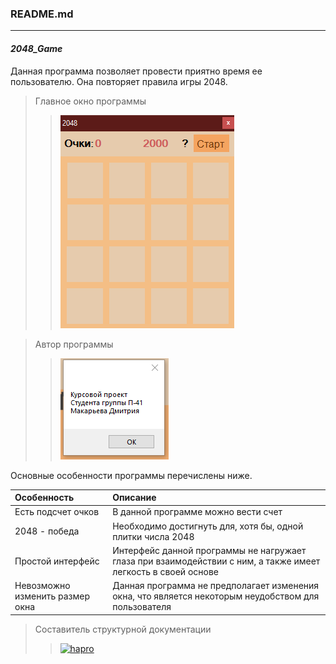 ### README.md
--------------------------
#### ***2048_Game***
Данная программа позволяет провести приятно время ее пользователю. Она повторяет правила игры 2048.
>Главное окно программы
>>![mainwinimg](https://github.com/HaproBishop/ClDiNo/raw/main/MainWin9Prog.png)

>Автор программы
>>![progdeveloper](https://github.com/HaproBishop/ClDiNo/raw/main/9ProgDeveloper.png)

Основные особенности программы перечислены ниже.

Особенность | Описание
:--------------|:-------------
Есть подсчет очков | В данной программе можно вести счет
2048 - победа | Необходимо достигнуть для, хотя бы, одной плитки числа 2048
Простой интерфейс | Интерфейс данной программы не нагружает глаза при взаимодействии с ним, а также имеет легкость в своей основе
Невозможно изменить размер окна | Данная программа не предполагает изменения окна, что является некоторым неудобством для пользователя

>Составитель структурной документации
>>[![hapro](https://avatars.githubusercontent.com/u/87310693?v=4)](https://github.com/HaproBishop)

